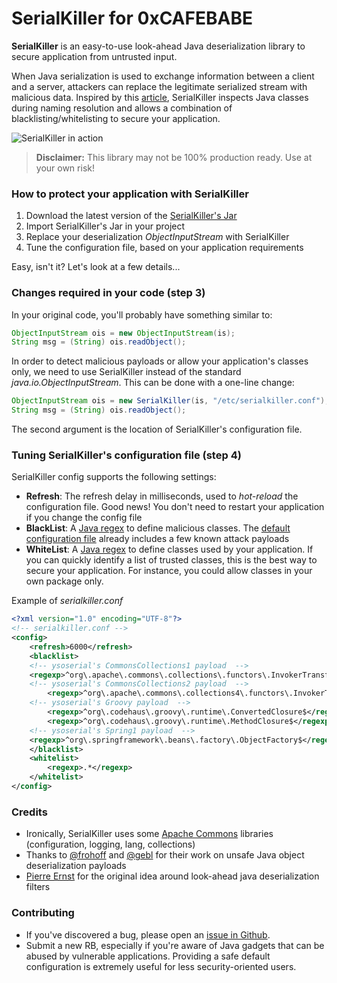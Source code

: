 # SerialKiller for 0xCAFEBABE

**SerialKiller** is an easy-to-use look-ahead Java deserialization library to secure application from untrusted input.

When Java serialization is used to exchange information between a client and a server, attackers can replace the legitimate serialized stream with malicious data. Inspired by this [article](http://www.ibm.com/developerworks/library/se-lookahead/), SerialKiller inspects Java classes during naming resolution and allows a combination of blacklisting/whitelisting to secure your application.

![SerialKiller in action](http://i.imgur.com/wgoF62D.png "SerialKiller in action")

> **Disclaimer:** 
> This library may not be 100% production ready. Use at your own risk!

### How to protect your application with SerialKiller
1. Download the latest version of the [SerialKiller's Jar](https://github.com/ikkisoft/SerialKiller/releases/)
2. Import SerialKiller's Jar in your project
3. Replace your deserialization *ObjectInputStream* with SerialKiller
4. Tune the configuration file, based on your application requirements

Easy, isn't it? Let's look at a few details...

### Changes required in your code (step 3)
In your original code, you'll probably have something similar to:

```java
ObjectInputStream ois = new ObjectInputStream(is);
String msg = (String) ois.readObject();
```

In order to detect malicious payloads or allow your application's classes only, we need to use SerialKiller instead of the standard *java.io.ObjectInputStream*. This can be done with a one-line change:

```java
ObjectInputStream ois = new SerialKiller(is, "/etc/serialkiller.conf");
String msg = (String) ois.readObject();
```

The second argument is the location of SerialKiller's configuration file.

### Tuning SerialKiller's configuration file (step 4)
SerialKiller config supports the following settings:

 - **Refresh**: The refresh delay in milliseconds, used to *hot-reload* the configuration file. Good news! You don't need to restart your application if you change the config file
 - **BlackList**: A [Java regex](http://docs.oracle.com/javase/7/docs/api/java/util/regex/Pattern.html) to define malicious classes. The [default configuration file](https://github.com/ikkisoft/SerialKiller/blob/master/config/serialkiller.conf) already includes a few known attack payloads
 -  **WhiteList**: A [Java regex](http://docs.oracle.com/javase/7/docs/api/java/util/regex/Pattern.html) to define classes used by your application. If you can quickly identify a list of trusted classes, this is the best way to secure your application. For instance, you could allow classes in your own package only.

Example of *serialkiller.conf*

```xml
<?xml version="1.0" encoding="UTF-8"?>
<!-- serialkiller.conf -->
<config>
    <refresh>6000</refresh>
    <blacklist>
	<!-- ysoserial's CommonsCollections1 payload  -->
 	<regexp>^org\.apache\.commons\.collections\.functors\.InvokerTransformer$</regexp>	
	<!-- ysoserial's CommonsCollections2 payload  -->
        <regexp>^org\.apache\.commons\.collections4\.functors\.InvokerTransformer$</regexp>
	<!-- ysoserial's Groovy payload  -->	
        <regexp>^org\.codehaus\.groovy\.runtime\.ConvertedClosure$</regexp>	
        <regexp>^org\.codehaus\.groovy\.runtime\.MethodClosure$</regexp>	
	<!-- ysoserial's Spring1 payload  -->
	<regexp>^org\.springframework\.beans\.factory\.ObjectFactory$</regexp>	
    </blacklist>
    <whitelist>
        <regexp>.*</regexp>
    </whitelist>
</config>
```

### Credits
 - Ironically, SerialKiller uses some [Apache Commons](https://commons.apache.org/) libraries (configuration, logging, lang, collections)
 - Thanks to [@frohoff](twitter.com/frohoff) and [@gebl](twitter.com/gebl) for their work on unsafe Java object deserialization payloads
 - [Pierre Ernst](http://www.ibm.com/developerworks/library/se-lookahead/#authorN10032) for the original idea around look-ahead java deserialization filters

### Contributing
 - If you've discovered a bug, please open an [issue in Github](https://github.com/ikkisoft/SerialKiller/issues).
 - Submit a new RB, especially if you're aware of Java gadgets that can be abused by vulnerable applications. Providing a safe default configuration is extremely useful for less security-oriented users. 
